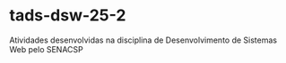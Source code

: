 # tads-dsw-25-2
Atividades desenvolvidas na disciplina de Desenvolvimento de Sistemas Web pelo SENACSP
